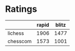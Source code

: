 # Ratings

|          | rapid | blitz |
|----------|-------|-------|
| lichess  | 1906 | 1477 |
| chesscom | 1573 | 1001 |
